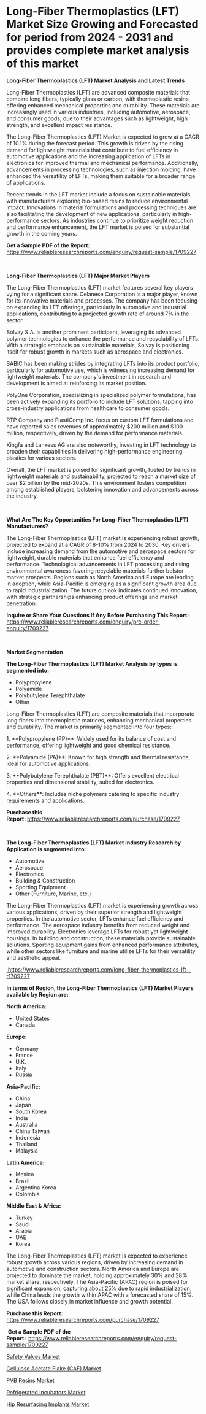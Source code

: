 <p><h1>Long-Fiber Thermoplastics (LFT) Market Size Growing and Forecasted for period from 2024 - 2031 and provides complete market analysis of this market</h1></p><p><strong>Long-Fiber Thermoplastics (LFT) Market Analysis and Latest Trends</strong></p>
<p><p>Long-Fiber Thermoplastics (LFT) are advanced composite materials that combine long fibers, typically glass or carbon, with thermoplastic resins, offering enhanced mechanical properties and durability. These materials are increasingly used in various industries, including automotive, aerospace, and consumer goods, due to their advantages such as lightweight, high strength, and excellent impact resistance.</p><p>The Long-Fiber Thermoplastics (LFT) Market is expected to grow at a CAGR of 10.1% during the forecast period. This growth is driven by the rising demand for lightweight materials that contribute to fuel efficiency in automotive applications and the increasing application of LFTs in electronics for improved thermal and mechanical performance. Additionally, advancements in processing technologies, such as injection molding, have enhanced the versatility of LFTs, making them suitable for a broader range of applications.</p><p>Recent trends in the LFT market include a focus on sustainable materials, with manufacturers exploring bio-based resins to reduce environmental impact. Innovations in material formulations and processing techniques are also facilitating the development of new applications, particularly in high-performance sectors. As industries continue to prioritize weight reduction and performance enhancement, the LFT market is poised for substantial growth in the coming years.</p></p>
<p><strong>Get a Sample PDF of the Report:&nbsp;</strong> <a href="https://www.reliableresearchreports.com/enquiry/request-sample/1709227?utm_campaign=34&utm_medium=2&utm_source=Github&utm_content=ia&utm_term=21102024&utm_id=long-fiber-thermoplastics-lft">https://www.reliableresearchreports.com/enquiry/request-sample/1709227</a></p>
<p>&nbsp;</p>
<p><strong>Long-Fiber Thermoplastics (LFT) Major Market Players</strong></p>
<p><p>The Long-Fiber Thermoplastics (LFT) market features several key players vying for a significant share. Celanese Corporation is a major player, known for its innovative materials and processes. The company has been focusing on expanding its LFT offerings, particularly in automotive and industrial applications, contributing to a projected growth rate of around 7% in the sector.</p><p>Solvay S.A. is another prominent participant, leveraging its advanced polymer technologies to enhance the performance and recyclability of LFTs. With a strategic emphasis on sustainable materials, Solvay is positioning itself for robust growth in markets such as aerospace and electronics.</p><p>SABIC has been making strides by integrating LFTs into its product portfolio, particularly for automotive use, which is witnessing increasing demand for lightweight materials. The company's investment in research and development is aimed at reinforcing its market position.</p><p>PolyOne Corporation, specializing in specialized polymer formulations, has been actively expanding its portfolio to include LFT solutions, tapping into cross-industry applications from healthcare to consumer goods. </p><p>RTP Company and PlastiComp Inc. focus on custom LFT formulations and have reported sales revenues of approximately $200 million and $100 million, respectively, driven by the demand for performance materials. </p><p>Kingfa and Lanxess AG are also noteworthy, investing in LFT technology to broaden their capabilities in delivering high-performance engineering plastics for various sectors. </p><p>Overall, the LFT market is poised for significant growth, fueled by trends in lightweight materials and sustainability, projected to reach a market size of over $2 billion by the mid-2020s. This environment fosters competition among established players, bolstering innovation and advancements across the industry.</p></p>
<p>&nbsp;</p>
<p><strong>What Are The Key Opportunities For Long-Fiber Thermoplastics (LFT) Manufacturers?</strong></p>
<p><p>The Long-Fiber Thermoplastics (LFT) market is experiencing robust growth, projected to expand at a CAGR of 8-10% from 2024 to 2030. Key drivers include increasing demand from the automotive and aerospace sectors for lightweight, durable materials that enhance fuel efficiency and performance. Technological advancements in LFT processing and rising environmental awareness favoring recyclable materials further bolster market prospects. Regions such as North America and Europe are leading in adoption, while Asia-Pacific is emerging as a significant growth area due to rapid industrialization. The future outlook indicates continued innovation, with strategic partnerships enhancing product offerings and market penetration.</p></p>
<p><strong>Inquire or Share Your Questions If Any Before Purchasing This Report:</strong> <a href="https://www.reliableresearchreports.com/enquiry/pre-order-enquiry/1709227?utm_campaign=34&utm_medium=2&utm_source=Github&utm_content=ia&utm_term=21102024&utm_id=long-fiber-thermoplastics-lft">https://www.reliableresearchreports.com/enquiry/pre-order-enquiry/1709227</a></p>
<p>&nbsp;</p>
<p><strong>Market Segmentation</strong></p>
<p><strong>The Long-Fiber Thermoplastics (LFT) Market Analysis by types is segmented into:</strong></p>
<p><ul><li>Polypropylene</li><li>Polyamide</li><li>Polybutylene Terephthalate</li><li>Other</li></ul></p>
<p><p>Long-Fiber Thermoplastics (LFT) are composite materials that incorporate long fibers into thermoplastic matrices, enhancing mechanical properties and durability. The market is primarily segmented into four types: </p><p>1. **Polypropylene (PP)**: Widely used for its balance of cost and performance, offering lightweight and good chemical resistance. </p><p>2. **Polyamide (PA)**: Known for high strength and thermal resistance, ideal for automotive applications. </p><p>3. **Polybutylene Terephthalate (PBT)**: Offers excellent electrical properties and dimensional stability, suited for electronics. </p><p>4. **Others**: Includes niche polymers catering to specific industry requirements and applications.</p></p>
<p><strong>Purchase this Report:&nbsp;</strong><a href="https://www.reliableresearchreports.com/purchase/1709227?utm_campaign=34&utm_medium=2&utm_source=Github&utm_content=ia&utm_term=21102024&utm_id=long-fiber-thermoplastics-lft">https://www.reliableresearchreports.com/purchase/1709227</a></p>
<p>&nbsp;</p>
<p><strong>The Long-Fiber Thermoplastics (LFT) Market Industry Research by Application is segmented into:</strong></p>
<p><ul><li>Automotive</li><li>Aerospace</li><li>Electronics</li><li>Building & Construction</li><li>Sporting Equipment</li><li>Other (Furniture, Marine, etc.)</li></ul></p>
<p><p>The Long-Fiber Thermoplastics (LFT) market is experiencing growth across various applications, driven by their superior strength and lightweight properties. In the automotive sector, LFTs enhance fuel efficiency and performance. The aerospace industry benefits from reduced weight and improved durability. Electronics leverage LFTs for robust yet lightweight housings. In building and construction, these materials provide sustainable solutions. Sporting equipment gains from enhanced performance attributes, while other sectors like furniture and marine utilize LFTs for their versatility and aesthetic appeal.</p></p>
<p><a href="https://www.reliableresearchreports.com/long-fiber-thermoplastics-lft--r1709227?utm_campaign=34&utm_medium=2&utm_source=Github&utm_content=ia&utm_term=21102024&utm_id=long-fiber-thermoplastics-lft">&nbsp;https://www.reliableresearchreports.com/long-fiber-thermoplastics-lft--r1709227</a></p>
<p><strong>In terms of Region, the Long-Fiber Thermoplastics (LFT) Market Players available by Region are:</strong></p>
<p>
    <p> <strong> North America: </strong>
        <ul>
            <li>United States</li>
            <li>Canada</li>
        </ul>
        </p> 
    <p> <strong> Europe: </strong>
        <ul>
            <li>Germany</li>
            <li>France</li>
            <li>U.K.</li>
            <li>Italy</li>
            <li>Russia</li>
        </ul>
        </p> 
    <p> <strong> Asia-Pacific: </strong>
        <ul>
            <li>China</li>
            <li>Japan</li>
            <li>South Korea</li>
            <li>India</li>
            <li>Australia</li>
            <li>China Taiwan</li>
            <li>Indonesia</li>
            <li>Thailand</li>
            <li>Malaysia</li>
        </ul>
        </p> 
    <p> <strong> Latin America: </strong>
        <ul>
            <li>Mexico</li>
            <li>Brazil</li>
            <li>Argentina Korea</li>
            <li>Colombia</li>
        </ul>
        </p> 
    <p> <strong> Middle East & Africa: </strong>
        <ul>
            <li>Turkey</li>
            <li>Saudi</li>
            <li>Arabia</li>
            <li>UAE</li>
            <li>Korea</li>
        </ul>
    </p>
    </p>
<p><p>The Long-Fiber Thermoplastics (LFT) market is expected to experience robust growth across various regions, driven by increasing demand in automotive and construction sectors. North America and Europe are projected to dominate the market, holding approximately 30% and 28% market share, respectively. The Asia-Pacific (APAC) region is poised for significant expansion, capturing about 25% due to rapid industrialization, while China leads the growth within APAC with a forecasted share of 15%. The USA follows closely in market influence and growth potential.</p></p>
<p><strong>Purchase this Report: </strong><a href="https://www.reliableresearchreports.com/purchase/1709227?utm_campaign=34&utm_medium=2&utm_source=Github&utm_content=ia&utm_term=21102024&utm_id=long-fiber-thermoplastics-lft">https://www.reliableresearchreports.com/purchase/1709227</a></p>
<p>&nbsp;<strong>Get a Sample PDF of the Report:&nbsp;&nbsp;</strong><a href="https://www.reliableresearchreports.com/enquiry/request-sample/1709227?utm_campaign=34&utm_medium=2&utm_source=Github&utm_content=ia&utm_term=21102024&utm_id=long-fiber-thermoplastics-lft">https://www.reliableresearchreports.com/enquiry/request-sample/1709227</a></p>
<p><strong></strong></p>
<p><p><a href="https://issuu.com/reportprime-2/docs/safety-valves-market-size-2030.pptx_2d9cbd84eaf305?utm_campaign=34&utm_medium=2&utm_source=Github&utm_content=ia&utm_term=21102024&utm_id=long-fiber-thermoplastics-lft">Safety Valves Market</a></p><p><a href="https://github.com/Alanbrewer218/Market-Research-Report-List-1/blob/main/cellulose-acetate-flake-caf-market.md?utm_campaign=34&utm_medium=2&utm_source=Github&utm_content=ia&utm_term=21102024&utm_id=long-fiber-thermoplastics-lft">Cellulose Acetate Flake (CAF) Market</a></p><p><a href="https://github.com/kaufmannDavid16/Market-Research-Report-List-1/blob/main/pvb-resins-market.md?utm_campaign=34&utm_medium=2&utm_source=Github&utm_content=ia&utm_term=21102024&utm_id=long-fiber-thermoplastics-lft">PVB Resins Market</a></p><p><a href="https://issuu.com/reportprime-2/docs/refrigerated-incubators-market-size_5f356dbe838d09?utm_campaign=34&utm_medium=2&utm_source=Github&utm_content=ia&utm_term=21102024&utm_id=long-fiber-thermoplastics-lft">Refrigerated Incubators Market</a></p><p><a href="https://www.linkedin.com/pulse/hip-resurfacing-implants-industry-sector-market-dynamics-future-otrlc?utm_campaign=34&utm_medium=2&utm_source=Github&utm_content=ia&utm_term=21102024&utm_id=long-fiber-thermoplastics-lft">Hip Resurfacing Implants Market</a></p></p>